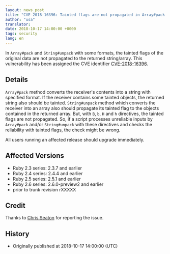 ```yaml
---
layout: news_post
title: "CVE-2018-16396: Tainted flags are not propagated in Array#pack and String#unpack with some directives"
author: "usa"
translator:
date: 2018-10-17 14:00:00 +0000
tags: security
lang: en
---
```


In `Array#pack` and `String#unpack` with some formats, the tainted flags of the original data are not propagated to the returned string/array.
This vulnerability has been assigned the CVE identifier [CVE-2018-16396](http://cve.mitre.org/cgi-bin/cvename.cgi?name=CVE-2018-16396).

## Details

`Array#pack` method converts the receiver's contents into a string with specified format.
If the receiver contains some tainted objects, the returned string also should be tainted.
`String#unpack` method which converts the receiver into an array also should propagate its tainted flag to the objects contained in the returned array.
But, with `B`, `b`, `H` and `h` directives, the tainted flags are not propagated.
So, if a script processes unreliable inputs by `Array#pack` and/or `String#unpack` with these directives and checks the reliability with tainted flags, the check might be wrong.

All users running an affected release should upgrade immediately.

## Affected Versions

* Ruby 2.3 series: 2.3.7 and earlier
* Ruby 2.4 series: 2.4.4 and earlier
* Ruby 2.5 series: 2.5.1 and earlier
* Ruby 2.6 series: 2.6.0-preview2 and earlier
* prior to trunk revision rXXXXX

## Credit

Thanks to [Chris Seaton](https://hackerone.com/chrisseaton) for reporting the issue.

## History

* Originally published at 2018-10-17 14:00:00 (UTC)
